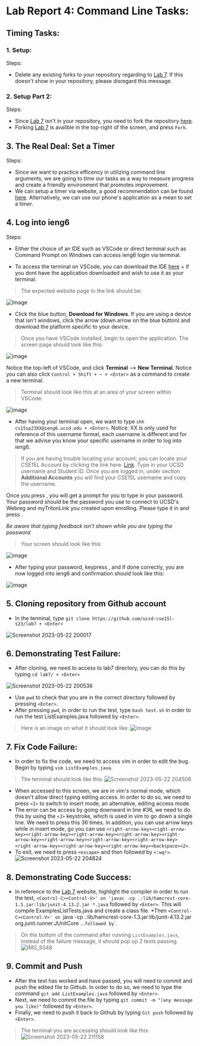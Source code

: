 # Lab Report 4: Command Line Tasks:

## Timing Tasks: 

### 1. Setup:

Steps:
* Delete any existing forks to your repository regarding to [Lab 7](https://github.com/ucsd-cse15l-s23/lab7). If this doesn't show in your repository, please disregard this message. 

### 2. Setup Part 2:

Steps:
* Since [Lab 7](https://github.com/ucsd-cse15l-s23/lab7) isn't in your repository, you need to fork the repository [here](https://github.com/ucsd-cse15l-s23/lab7). 
* Forking [Lab 7](https://github.com/ucsd-cse15l-s23/lab7) is availble in the top-right of the screen, and press `Fork`.

## 3. The Real Deal: Set a Timer

Steps:
* Since we want to practice efficency in utilizing command line arguments, we are going to time our tasks as a way to measure progress and create a friendly environment that promotes improvement. 
* We can setup a timer via website, a good recommendation can be found [here](https://www.timeanddate.com/stopwatch/). Alternatively, we can use our phone's application as a mean to set a timer.

## 4. Log into ieng6

Steps:
* Either the choice of an IDE such as VSCode or direct terminal such as Command Prompt on Windows can access ieng6 login via terminal.
- To access the terminal on VSCode, you can download the IDE [here](https://code.visualstudio.com/download) + <enter> if you dont have the application downloaded and wish to use it as your terminal. 
>The expected website page to the link should be:

![Image](https://user-images.githubusercontent.com/120772535/231031750-f474c858-1f92-4ab4-b714-0ddf22bc6a24.png)
* Click the blue button, **Download for Windows**. If you are using a device that isn't windows, click the arrow (down arrow on the blue button) and download the platform specific to your device. 

>Once you have VSCode installed, begin to open the application. The screen page should look like this: 

![image](https://user-images.githubusercontent.com/120772535/231033020-5f5eee43-b4a7-441a-856a-34a598ea5a75.png)

Notice the top-left of VSCode, and click **Terminal** --> **New Terminal**. Notice you can also click `Control + Shift + ~ + <Enter>` as a command to create a new terminal. 

>Terminal should look like this at an area of your screen within VSCode:

![image](https://user-images.githubusercontent.com/120772535/231034075-0f01da24-bf92-41bd-99b1-e365696e2cb9.png)

* After having your terminal open, we want to type `shh cs15sp23XX@ieng6.ucsd.edu + <Enter>`. Notice: XX is only used for reference of this username format, each username is different and for that we advise you know your specific username in order to log into ieng6. 
  
>If you are having trouble locating your account; you can locate your CSE15L Account by clicking the link here: [Link](https://sdacs.ucsd.edu/~icc/index.php). Type in your UCSD username and Student ID. Once you are logged in, under section **Additional Accounts** you will find your CSE15L username and copy the username. 

  
  
Once you press <Enter>, you will get a prompt for you to type in your password. Your password should be the password you use to connect to UCSD's Webreg and myTritonLink you created upon enrolling. Please type it in and press <Enter>. 

*Be aware that typing feedback isn't shown while you are typing the password*

> Your screen should look like this:

![image](https://user-images.githubusercontent.com/120772535/231037278-12438fb9-f230-41c7-bbf9-358f4612decd.png)

  
* After typing your password, keypress <Enter>, and if done correctly, you are now logged into ieng6 and confirmation should look like this: 

![image](https://user-images.githubusercontent.com/120772535/231037467-e8551f71-3e2b-454a-b395-8d0dbb9c2df3.png)

## 5. Cloning repository from Github account
  
* In the terminal, type `git clone https://github.com/ucsd-cse15l-s23/lab7 + <Enter>`

![Screenshot 2023-05-22 200017](https://github.com/b1luu/cse15l-lab-reports/assets/120772535/0cc965c1-88a6-4b90-883b-87678757634d)

  
## 6. Demonstrating Test Failure: 
* After cloning, we need to access to lab7 directory, you can do this by typing `cd lab7/ + <Enter>`

![Screenshot 2023-05-22 200536](https://github.com/b1luu/cse15l-lab-reports/assets/120772535/2ff1e49e-e2f0-463e-af77-2d53eaa6982b)
  
* Use `pwd` to check that you are in the correct directory followed by pressing `<Enter>`. 
* After pressing `pwd`, in order to run the test, type `bash test.sh` in order to run the test ListExamples.java followed by `<Enter>`.
> Here is an image on what it should look like:
![image](https://github.com/b1luu/cse15l-lab-reports/assets/120772535/a8a3c7a5-09dd-4849-9e31-04bfaaf05cfd)

  
## 7. Fix Code Failure:

* In order to fix the code, we need to access vim in order to edit the bug. Begin by typing `vim ListExamples.java`.
>The terminal should look like this:
![Screenshot 2023-05-22 204508](https://github.com/b1luu/cse15l-lab-reports/assets/120772535/3727ddd2-ba83-43b0-9f92-198d8d393b16)

* When accessed to this screen, we are in vim's normal mode, which doesn't allow direct typing editing access. In order to do so, we need to press `<I>` to switch to insert mode, an alternative, editing access mode.
* The error can be access by going downward in line #36, we need to do this by using the `<J>` keystroke, which is used in vim to go down a single line. We need to press this 36 times. In addition, you can use arrow keys while in insert mode, go you can use `<right-arrow-key><right-arrow-key><right-arrow-key><right-arrow-key><right-arrow-key><right-arrow-key><right-arrow-key><right-arrow-key><right-arrow-key><right-arrow-key><right-arrow-key><right-arrow-key><backspace><2>`.
* To exit, we need to press `<escape>` and then followed by `<:wq!>`.
![Screenshot 2023-05-22 204824](https://github.com/b1luu/cse15l-lab-reports/assets/120772535/fb856bb0-82d2-442c-862d-a328e964abd8)


## 8. Demonstrating Code Success:

* In reference to the [Lab 7](https://github.com/ucsd-cse15l-s23/lab7) website, highlight the compiler in order to run the test, `<Control-C><Control-V>' on 'javac -cp .:lib/hamcrest-core-1.3.jar:lib/junit-4.13.2.jar *.java` followed by `<Enter>`. This will compile ExamplesListTests.java and create a class file.
*Then `<Control-C><Control-V>' on `java -cp .:lib/hamcrest-core-1.3.jar:lib/junit-4.13.2.jar org.junit.runner.JUnitCore ...` followed by `<Enter>`.
>On the bottom of the command after running `ListExamples.java`, instead of the failure message, it should pop up 2 tests passing.
![IMG_9348](https://github.com/b1luu/cse15l-lab-reports/assets/120772535/1aacf533-2418-456d-83a4-c193aef18c9b)

## 9. Commit and Push

* After the test has worked and have passed, you will need to commit and push the edited file to Github. In order to do so, we need to type the command `git add ListExamples.java` followed by `<Enter>`. 
* Next, we need to commit the file by typing `git commit -m "(any message you like)"` followed by `<Enter>`.
* Finally, we need to push it back to Github by typing `Git push` followed by `<Enter>`. 
>The terminal you are accessing should look like this: 
![Screenshot 2023-05-22 211158](https://github.com/b1luu/cse15l-lab-reports/assets/120772535/61836265-76a1-4c2b-9030-0909a4c067f6)




